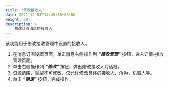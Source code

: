 ```yaml
---
title: "修改接收人"
date: 2021-12-03T14:49:30+08:00
weight: 20
description: >
    修改订阅消息的接收人
---
```


该功能用于修改接收管理中设置的接收人。

1. 在消息订阅设置页面，单击消息右侧操作列 **_"接收管理"_** 按钮，进入详情-接收管理页面。
2. 单击右侧操作列 **_"修改"_** 按钮，弹出修改接收人对话框。
3. 资源范围、类型不可修改，仅允许修改具体的接收人、角色、机器人等。
4. 单击 **_"确定"_** 按钮，完成操作。